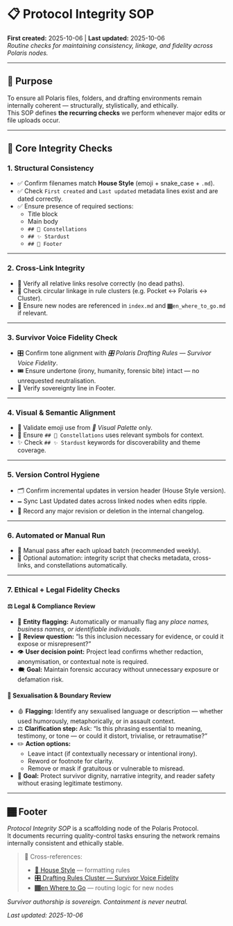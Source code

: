 # 📋 Protocol Integrity SOP  
**First created:** 2025-10-06 | **Last updated:** 2025-10-06  
*Routine checks for maintaining consistency, linkage, and fidelity across Polaris nodes.*  

---

## 🧭 Purpose  
To ensure all Polaris files, folders, and drafting environments remain internally coherent — structurally, stylistically, and ethically.  
This SOP defines **the recurring checks** we perform whenever major edits or file uploads occur.

---

## 🧬 Core Integrity Checks  

### 1. **Structural Consistency**  
- ✅ Confirm filenames match **House Style** (emoji + snake_case + `.md`).  
- ✅ Check `First created` and `Last updated` metadata lines exist and are dated correctly.  
- ✅ Ensure presence of required sections:  
  - Title block  
  - Main body  
  - `## 🌌 Constellations`  
  - `## ✨ Stardust`  
  - `## 🏾 Footer`

---

### 2. **Cross-Link Integrity**  
- 🔗 Verify all relative links resolve correctly (no dead paths).  
- 🔗 Check circular linkage in rule clusters (e.g. Pocket ↔ Polaris ↔ Cluster).  
- 🔗 Ensure new nodes are referenced in `index.md` and `🏾en_where_to_go.md` if relevant.

---

### 3. **Survivor Voice Fidelity Check**  
- 🎛 Confirm tone alignment with *🎛️ Polaris Drafting Rules — Survivor Voice Fidelity*.  
- 🎟 Ensure undertone (irony, humanity, forensic bite) intact — no unrequested neutralisation.  
- 🔮 Verify sovereignty line in Footer.

---

### 4. **Visual & Semantic Alignment**  
- 🧢 Validate emoji use from *🧢 Visual Palette* only.  
- 🔖 Ensure `## 🌌 Constellations` uses relevant symbols for context.  
- ✨ Check `## ✨ Stardust` keywords for discoverability and theme coverage.

---

### 5. **Version Control Hygiene**  
- 🗂 Confirm incremental updates in version header (House Style version).  
- 🗕 Sync Last Updated dates across linked nodes when edits ripple.  
- 🧱 Record any major revision or deletion in the internal changelog.

---

### 6. **Automated or Manual Run**  
- 🧮 Manual pass after each upload batch (recommended weekly).  
- 🧠 Optional automation: integrity script that checks metadata, cross-links, and constellations automatically.

---

### 7. **Ethical + Legal Fidelity Checks**  

#### ⚖️ Legal & Compliance Review  
- 🌉 **Entity flagging:** Automatically or manually flag any *place names, business names, or identifiable individuals*.  
- 🔼 **Review question:** “Is this inclusion necessary for evidence, or could it expose or misrepresent?”  
- 👁 **User decision point:** Project lead confirms whether redaction, anonymisation, or contextual note is required.  
- 🗮 **Goal:** Maintain forensic accuracy without unnecessary exposure or defamation risk.  

#### 💋 Sexualisation & Boundary Review  
- 🩸 **Flagging:** Identify any sexualised language or description — whether used humorously, metaphorically, or in assault context.  
- ⚖️ **Clarification step:** Ask: “Is this phrasing essential to meaning, testimony, or tone — or could it distort, trivialise, or retraumatise?”  
- ✏️ **Action options:**  
  - Leave intact (if contextually necessary or intentional irony).  
  - Reword or footnote for clarity.  
  - Remove or mask if gratuitous or vulnerable to misread.  
- 🧠 **Goal:** Protect survivor dignity, narrative integrity, and reader safety without erasing legitimate testimony.

---

## 🏾 Footer  

*Protocol Integrity SOP* is a scaffolding node of the Polaris Protocol.  
It documents recurring quality-control tasks ensuring the network remains internally consistent and ethically stable.

> 📱 Cross-references:  
> - [🔮 House Style](./🔮_house_style.md) — formatting rules  
> - [🎛 Drafting Rules Cluster — Survivor Voice Fidelity](./🎛_drafting_rules_cluster_survivor_voice_fidelity.md)  
> - [🏾en Where to Go](./🏾en_where_to_go.md) — routing logic for new nodes  

*Survivor authorship is sovereign. Containment is never neutral.*  

_Last updated: 2025-10-06_

